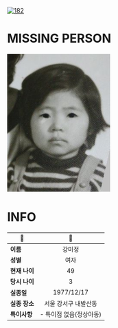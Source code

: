 [![182](https://img.shields.io/badge/%EC%8B%A4%EC%A2%85%EC%8B%A0%EA%B3%A0%EB%8A%94%20%EA%B5%AD%EB%B2%88%EC%97%86%EC%9D%B4-182-blue)](http://safe182.go.kr/index.do)

# MISSING PERSON

<img src="./missing_person.jpg">

# INFO

|🔑|💎|
|--|:--:|
|**이름**|강미정|
|**성별**|여자|
|**현재 나이**|49|
|**당시 나이**|3|
|**실종일**|1977/12/17|
|**실종 장소**|서울 강서구 내발산동 |
|**특이사항**|- 특이점 없음(정상아동)|
